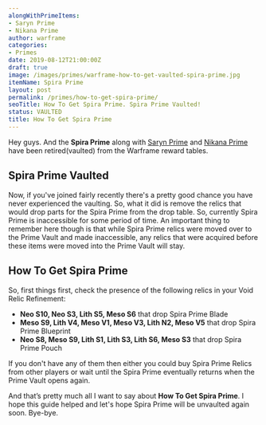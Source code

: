 ```yaml
---
alongWithPrimeItems:
- Saryn Prime
- Nikana Prime
author: warframe
categories:
- Primes
date: 2019-08-12T21:00:00Z
draft: true
image: /images/primes/warframe-how-to-get-vaulted-spira-prime.jpg
itemName: Spira Prime
layout: post
permalink: /primes/how-to-get-spira-prime/
seoTitle: How To Get Spira Prime. Spira Prime Vaulted!
status: VAULTED
title: How To Get Spira Prime
---
```

<p>Hey guys. And the <strong>Spira Prime</strong> along with <a href="/primes/how-to-get-saryn-prime/" title="How To Get Saryn Prime">Saryn Prime</a> and <a href="/primes/how-to-get-nikana-prime/" title="How To Get Nikana Prime">Nikana Prime</a> have been retired(vaulted) from the Warframe reward tables.</p><!--more--> <h2>Spira Prime Vaulted</h2> <p>Now, if you've joined fairly recently there's a pretty good chance you have never experienced the vaulting. So, what it did is remove the relics that would drop parts for the Spira Prime from the drop table. So, currently Spira Prime is inaccessible for some period of time. An important thing to remember here though is that while Spira Prime relics were moved over to the Prime Vault and made inaccessible, any relics that were acquired before these items were moved into the Prime Vault will stay.</p> <h2>How To Get Spira Prime</h2> <p>So, first things first, check the presence of the following relics in your Void Relic Refinement:</p> <ul>  <li> <b>Neo S10, Neo S3, Lith S5, Meso S6</b> that drop Spira Prime Blade </li>  <li> <b>Meso S9, Lith V4, Meso V1, Meso V3, Lith N2, Meso V5</b> that drop Spira Prime Blueprint </li>  <li> <b>Neo S8, Meso S9, Lith S1, Lith S3, Lith S6, Meso S3</b> that drop Spira Prime Pouch </li>  </ul> <p>If you don't have any of them then either you could buy Spira Prime Relics from other players or wait until the Spira Prime eventually returns when the Prime Vault opens again.</p> <p>And that’s pretty much all I want to say about <strong>How To Get Spira Prime</strong>. I hope this guide helped and let's hope Spira Prime will be unvaulted again soon. Bye-bye.</p>